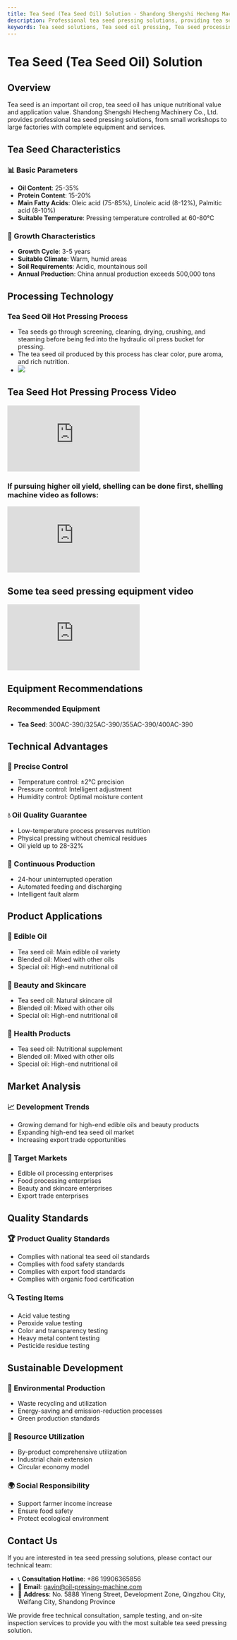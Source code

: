 ```yaml
---
title: Tea Seed (Tea Seed Oil) Solution - Shandong Shengshi Hecheng Machinery Co., Ltd.
description: Professional tea seed pressing solutions, providing tea seed oil processing equipment and technical services, oil content 25-35%, rich in oleic acid, using hot pressing process to ensure quality, meeting high-end edible oil and beauty product needs.
keywords: Tea seed solutions, Tea seed oil pressing, Tea seed processing equipment, Tea seed oil production line, Tea seed hot pressing process, Tea seed oil press, Tea seed oil extraction, Tea seed oilseed processing, Tea seed oil pressing equipment, Tea oil, Camellia oil
---
```


# Tea Seed (Tea Seed Oil) Solution

## Overview

Tea seed is an important oil crop, tea seed oil has unique nutritional value and application value. Shandong Shengshi Hecheng Machinery Co., Ltd. provides professional tea seed pressing solutions, from small workshops to large factories with complete equipment and services.

## Tea Seed Characteristics

### 📊 Basic Parameters
- **Oil Content**: 25-35%
- **Protein Content**: 15-20%
- **Main Fatty Acids**: Oleic acid (75-85%), Linoleic acid (8-12%), Palmitic acid (8-10%)
- **Suitable Temperature**: Pressing temperature controlled at 60-80℃

### 🌱 Growth Characteristics
- **Growth Cycle**: 3-5 years
- **Suitable Climate**: Warm, humid areas
- **Soil Requirements**: Acidic, mountainous soil
- **Annual Production**: China annual production exceeds 500,000 tons

## Processing Technology

### Tea Seed Oil Hot Pressing Process
- Tea seeds go through screening, cleaning, drying, crushing, and steaming before being fed into the hydraulic oil press bucket for pressing.
- The tea seed oil produced by this process has clear color, pure aroma, and rich nutrition.
- ![](/images/茶籽热榨工艺.png)

## Tea Seed Hot Pressing Process Video

<div class="video-container">
  <iframe src="https://www.youtube.com/embed/s5h70JVB46Q" frameborder="0" allow="accelerometer; autoplay; clipboard-write; encrypted-media; gyroscope; picture-in-picture" allowfullscreen></iframe>
</div>

### If pursuing higher oil yield, shelling can be done first, shelling machine video as follows:

<div class="video-container">
  <iframe src="https://www.youtube.com/embed/Yz1FETcJv7I" frameborder="0" allow="accelerometer; autoplay; clipboard-write; encrypted-media; gyroscope; picture-in-picture" allowfullscreen></iframe>
</div>

## Some tea seed pressing equipment video

<div class="video-container">
  <iframe src="https://www.youtube.com/embed/_6HHsTppNS4" frameborder="0" allow="accelerometer; autoplay; clipboard-write; encrypted-media; gyroscope; picture-in-picture" allowfullscreen></iframe>
</div>

## Equipment Recommendations

### Recommended Equipment
- **Tea Seed**: 300AC-390/325AC-390/355AC-390/400AC-390

## Technical Advantages

### 🎯 Precise Control
- Temperature control: ±2℃ precision
- Pressure control: Intelligent adjustment
- Humidity control: Optimal moisture content

### 💧 Oil Quality Guarantee
- Low-temperature process preserves nutrition
- Physical pressing without chemical residues
- Oil yield up to 28-32%

### 🔄 Continuous Production
- 24-hour uninterrupted operation
- Automated feeding and discharging
- Intelligent fault alarm

## Product Applications

### 🍳 Edible Oil
- Tea seed oil: Main edible oil variety
- Blended oil: Mixed with other oils
- Special oil: High-end nutritional oil

### 💄 Beauty and Skincare
- Tea seed oil: Natural skincare oil
- Blended oil: Mixed with other oils
- Special oil: High-end nutritional oil

### 💊 Health Products
- Tea seed oil: Nutritional supplement
- Blended oil: Mixed with other oils
- Special oil: High-end nutritional oil

## Market Analysis

### 📈 Development Trends
- Growing demand for high-end edible oils and beauty products
- Expanding high-end tea seed oil market
- Increasing export trade opportunities

### 🎯 Target Markets
- Edible oil processing enterprises
- Food processing enterprises
- Beauty and skincare enterprises
- Export trade enterprises

## Quality Standards

### 🏆 Product Quality Standards
- Complies with national tea seed oil standards
- Complies with food safety standards
- Complies with export food standards
- Complies with organic food certification

### 🔍 Testing Items
- Acid value testing
- Peroxide value testing
- Color and transparency testing
- Heavy metal content testing
- Pesticide residue testing

## Sustainable Development

### 🌱 Environmental Production
- Waste recycling and utilization
- Energy-saving and emission-reduction processes
- Green production standards

### 🔄 Resource Utilization
- By-product comprehensive utilization
- Industrial chain extension
- Circular economy model

### 🌍 Social Responsibility
- Support farmer income increase
- Ensure food safety
- Protect ecological environment

## Contact Us

If you are interested in tea seed pressing solutions, please contact our technical team:

- 📞 **Consultation Hotline**: +86 19906365856
- 📧 **Email**: gavin@oil-pressing-machine.com
- 📍 **Address**: No. 5888 Yineng Street, Development Zone, Qingzhou City, Weifang City, Shandong Province

We provide free technical consultation, sample testing, and on-site inspection services to provide you with the most suitable tea seed pressing solution.
